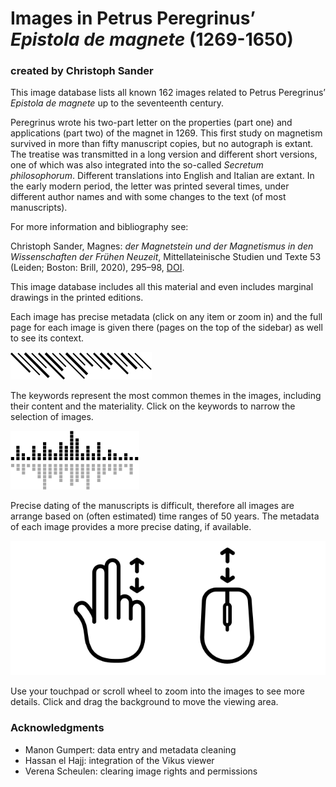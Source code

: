 # Images in Petrus Peregrinus’ _Epistola de magnete_ (1269-1650)

### created by Christoph Sander

This image database lists all known 162 images related to Petrus Peregrinus’ _Epistola de magnete_ up to the seventeenth century.

Peregrinus wrote his two-part letter on the properties (part one) and applications (part two) of the magnet in 1269. This first study on magnetism survived in more than fifty manuscript copies, but no autograph is extant. The treatise was transmitted in a long version and different short versions, one of which was also integrated into the so-called _Secretum philosophorum_. Different translations into English and Italian are extant. In the early modern period, the letter was printed several times, under different author names and with some changes to the text (of most manuscripts).

For more information and bibliography see:

Christoph Sander, Magnes: _der Magnetstein und der Magnetismus in den Wissenschaften der Frühen Neuzeit_, Mittellateinische Studien und Texte 53 (Leiden; Boston: Brill, 2020), 295–98, [DOI](https://doi.org/10.1163/9789004419414).

This image database includes all this material and even includes marginal drawings in the printed editions.

Each image has precise metadata (click on any item or zoom in) and the full page for each image is given there (pages on the top of the sidebar) as well to see its context.

![tags](img/infobar_tags_b.svg)

The keywords represent the most common themes in the images, including their content and the materiality. Click on the keywords to narrow the selection of images.

![time](img/infobar_time_b.svg)

Precise dating of the manuscripts is difficult, therefore all images are arrange based on (often estimated) time ranges of 50 years. The metadata of each image provides a more precise dating, if available.

![time](img/infobar_scroll_b.svg)

Use your touchpad or scroll wheel to zoom into the images to see more details. Click and drag the background to move the viewing area.

### Acknowledgments

* Manon Gumpert: data entry and metadata cleaning
* Hassan el Hajj: integration of the Vikus viewer
* Verena Scheulen: clearing image rights and permissions
